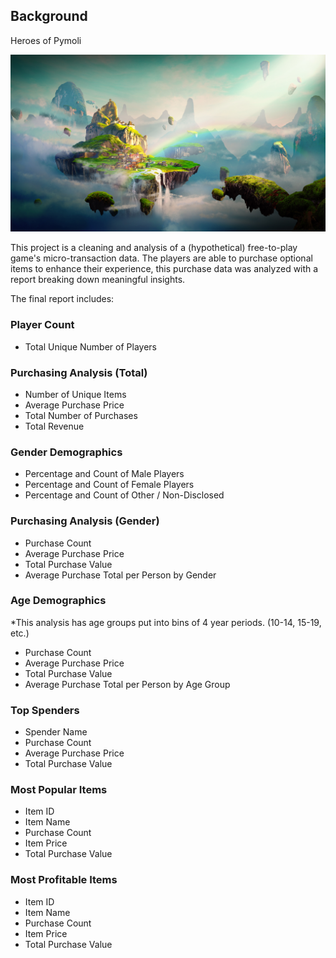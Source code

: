 ## Background

Heroes of Pymoli

![Fantasy](Images/Fantasy.png)

This project is a cleaning and analysis of a (hypothetical) free-to-play game's micro-transaction data. The players are able to purchase optional items to enhance their experience, this purchase data was analyzed with a report breaking down meaningful insights.

The final report includes:

### Player Count
* Total Unique Number of Players

### Purchasing Analysis (Total)
* Number of Unique Items
* Average Purchase Price
* Total Number of Purchases
* Total Revenue

### Gender Demographics
* Percentage and Count of Male Players
* Percentage and Count of Female Players
* Percentage and Count of Other / Non-Disclosed

### Purchasing Analysis (Gender)
  * Purchase Count
  * Average Purchase Price
  * Total Purchase Value
  * Average Purchase Total per Person by Gender

### Age Demographics
*This analysis has age groups put into bins of 4 year periods. (10-14, 15-19, etc.)
  * Purchase Count
  * Average Purchase Price
  * Total Purchase Value
  * Average Purchase Total per Person by Age Group

### Top Spenders
  * Spender Name
  * Purchase Count
  * Average Purchase Price
  * Total Purchase Value

### Most Popular Items
  * Item ID
  * Item Name
  * Purchase Count
  * Item Price
  * Total Purchase Value

### Most Profitable Items
  * Item ID
  * Item Name
  * Purchase Count
  * Item Price
  * Total Purchase Value

